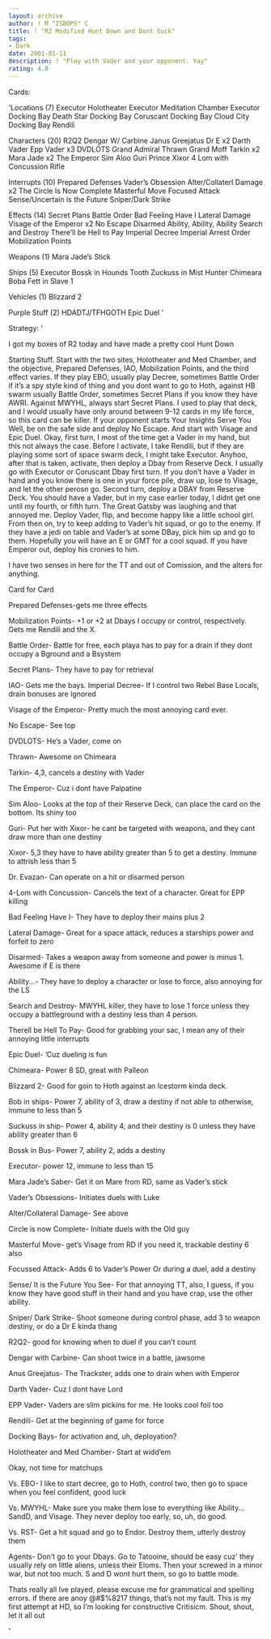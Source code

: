 ```yaml
---
layout: archive
author: ! M "ISBOPS" C
title: ! "R2 Modified Hunt Down and Dont Suck"
tags:
- Dark
date: 2001-01-11
description: ! "Play with Vader and your opponent. Yay"
rating: 4.0
---
```

Cards: 

'Locations (7)
Executor Holotheater
Executor Meditation Chamber
Executor Docking Bay
Death Star Docking Bay
Coruscant Docking Bay
Cloud City Docking Bay
Rendili

Characters (20)
R2Q2
Dengar W/ Carbine
Janus Greejatus
Dr E x2
Darth Vader
Epp Vader x3
DVDLOTS
Grand Admiral Thrawn
Grand Moff Tarkin x2
Mara Jade x2
The Emperor
Sim Aloo
Guri
Prince Xixor
4 Lom with Concussion Rifle

Interrupts (10)
Prepared Defenses
Vader’s Obsession
Alter/Collaterl Damage x2
The Circle Is Now Complete
Masterful Move
Focused Attack
Sense/Uncertain is the Future
Sniper/Dark Strike

Effects (14)
Secret Plans
Battle Order
Bad Feeling Have I
Lateral Damage
Visage of the Emperor x2
No Escape
Disarmed
Ability, Ability, Ability
Search and Destroy
There’ll be Hell to Pay
Imperial Decree
Imperial Arrest Order
Mobilization Points

Weapons (1)
Mara Jade’s Stick

Ships (5)
Executor
Bossk in Hounds Tooth
Zuckuss in Mist Hunter
Chimeara
Boba Fett in Slave 1

Vehicles (1)
Blizzard 2

Purple Stuff (2)
HDADTJ/TFHGOTH
Epic Duel
'

Strategy: '

I got my boxes of R2 today and have made a pretty cool Hunt Down

Starting Stuff.  Start with the two sites, Holotheater and Med Chamber, and the objective, Prepared Defenses, IAO, Mobilization Points, and the third effect varies.  If they play EBO, usually play Decree, sometimes Battle Order if it’s a spy style kind of thing and you dont want to go to Hoth, against HB swarm usually Battle Order, sometimes Secret Plans if you know they have AWRI.  Against MWYHL, always start Secret Plans.  I used to play that deck, and I would usually have only around between 9-12 cards in my life force, so this card can be killer.  If your opponent starts Your Insights Serve You Well, be on the safe side and deploy No Escape. And start with Visage and Epic Duel.
   Okay, first turn, I most of the time get a Vader in my hand, but this not always the case.  Before I activate, I take Rendili, but if they are playing some sort of space swarm deck, I might take Executor.  Anyhoo, after that is taken, activate, then deploy a Dbay from Reserve Deck.  I usually go with Executor or Coruscant Dbay first turn.  If you don’t have a Vader in hand and you know there is one in your force pile, draw up, lose to Visage, and let the other perosn go.
  Second turn, deploy a DBAY from Reserve Deck.  You should have a Vader, but in my case earlier today, I didnt get one until my fourth, or fifth turn.  The Great Gatsby was laughing and that annoyed me.  Deploy Vader, flip, and become happy like a little school girl.
  From then on, try to keep adding to Vader’s hit squad, or go to the enemy.  If they have a jedi on table and Vader’s at some DBay, pick him up and go to them.  Hopefully you will have an E or GMT for a cool squad.  If you have Emperor out, deploy his cronies to him.

I have two senses in here for the TT and out of Comission, and the alters for anything.

Card for Card

Prepared Defenses-gets me three effects

Mobilization Points- +1 or +2 at Dbays I occupy or control, respectively. Gets me Rendili and the X.

Battle Order-  Battle for free, each playa has to pay for a drain if they dont occupy a Bground and a Bsystem

Secret Plans- They have to pay for retrieval

IAO- Gets me the bays. Imperial Decree-  If I control two Rebel Base Locals, drain bonuses are ignored

Visage of the Emperor-	Pretty much the most annoying card ever.

No Escape- See top

DVDLOTS- He’s a Vader, come on

Thrawn- Awesome on Chimeara

Tarkin- 4,3, cancels a destiny with Vader

The Emperor- Cuz i dont have Palpatine

Sim Aloo- Looks at the top of their Reserve Deck, can place the card on the bottom.  Its shiny too

Guri- Put her with Xixor- he cant be targeted with weapons, and they cant draw more than one destiny

Xixor- 5,3 they have to have ability greater than 5 to get a destiny.  Immune to attrish less than 5

Dr. Evazan-  Can operate on a hit or disarmed person

4-Lom with Concussion-	Cancels the text of a character.  Great for EPP killing

Bad Feeling Have I- They have to deploy their mains plus 2

Lateral Damage-  Great for a space attack, reduces a starships power and forfeit to zero

Disarmed- Takes a weapon away from someone and power is minus 1. Awesome if E is there

Ability...-  They have to deploy a character or lose to force, also annoying for the LS

Search and Destroy-  MWYHL killer, they have to lose 1 force unless they occupy a battleground with a destiny less than 4  person.

Therell be Hell To Pay-  Good for grabbing your sac, I mean any of their annoying little interrupts

Epic Duel- ’Cuz dueling is fun

Chimeara- Power 8 SD, great with Palleon

Blizzard 2-  Good for goin to Hoth against an Icestorm kinda deck.

Bob in ships- Power 7, ability of 3, draw a destiny if not able to otherwise, immune to less than 5

Suckuss in ship-  Power 4, ability 4, and their destiny is 0 unless they have ability greater than 6

Bossk in Bus- Power 7, ability 2, adds a destiny

Executor- power 12, immune to less than 15

Mara Jade’s Saber-  Get it on Mare from RD, same as Vader’s stick

Vader’s Obsessions-  Initiates duels with Luke

Alter/Collateral Damage-  See above

Circle is now Complete-  Initiate duels with the Old guy

Masterful Move- get’s Visage from RD if you need it, trackable destiny 6 also

Focussed Attack-  Adds 6 to Vader’s Power Or during a duel, add a destiny

Sense/ It is the Future You See- For that annoying TT, also, I guess, if you know they have good stuff in their hand and you have crap, use the other ability.

Sniper/ Dark Strike-  Shoot someone during control phase, add 3 to weapon destiny, or do a Dr E kinda thang

R2Q2- good for knowing when to duel if you can’t count

Dengar with Carbine- Can shoot twice in a battle, jawsome

Anus Greejatus- The Trackster, adds one to drain when with Emperor

Darth Vader-  Cuz I dont have Lord

EPP Vader-  Vaders are slim pickins for me.  He looks cool foil too

Rendili-  Get at the beginning of game for force

Docking Bays- for activation and, uh, deployation?

Holotheater and Med Chamber-  Start at widd’em

Okay, not time for matchups

Vs. EBO-  I like to start decree, go to Hoth, control two, then go to space when you feel confident, good luck

Vs. MWYHL- Make sure you make them lose to everything like Ability... SandD, and Visage.  They never deploy too early, so, uh, do good.

Vs. RST-  Get a hit squad and go to Endor.  Destroy them, utterly destroy them

Agents-  Don’t go to your Dbays.  Go to Tatooine, should be easy cuz’ they usually rely on little aliens, unless their Eloms.  Then your screwed in a minor war, but not too much.  S and D wont hurt them, so go to battle mode.

Thats really all Ive played, please excuse me for grammatical and spelling errors.  if there are anoy @#$%8217 things, that’s not my fault.  This is my first attempt at HD, so I’m looking for constructive Critisicm.  Shout, shout, let it all out









'